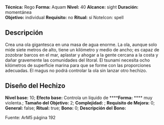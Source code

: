 
**Técnica:** Rego
**Forma:** Aquam
**Nivel:** 40
**Alcance:** sight 
**Duración:** momentánea  
**Objetivo:** individual
**Requisito:** no
**Ritual:** sí
NoteIcon: spell




## Descripción 
<p>Crea una ola gigantesca en una masa de agua enorme. La ola, aunque solo mide siete metros de alto, tiene un kilómetro y medio de ancho; es capaz de zozobrar barcos en el mar, aplastar y ahogar a la gente cercana a la costa y dañar gravemente las comunidades del litoral. El tsunami necesita ocho kilómetros de superficie marina para que se forme con las proporciones adecuadas. El magus no podrá controlar la ola sin lanzar otro hechizo.</p>

## Diseño del Hechizo 

**Nivel base:** 10; **Efecto base:** Controla un líquido de ******Forma:** **** muy violenta.;  **Tamaño del **Objetivo:**** 2; **Complejidad:** ; **Requisito de Mejora:** 0; **General:** false; **Ritual:** true; **Bono:** 0; **Descripción del** **Bono:** 

Fuente: ArM5 página 192